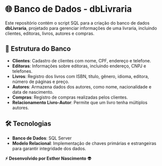 # 🌐 Banco de Dados - dbLivraria

Este repositório contém o script SQL para a criação do banco de dados **dbLivraria**, projetado para gerenciar informações de uma livraria, incluindo clientes, editoras, livros, autores e compras.

## 📖 Estrutura do Banco  

- **Clientes**: Cadastro de clientes com nome, CPF, endereço e telefone.  
- **Editoras**: Informações sobre editoras, incluindo endereço, CNPJ e telefones.  
- **Livros**: Registro dos livros com ISBN, título, gênero, idioma, editora, número de páginas e preço.  
- **Autores**: Armazena dados dos autores, como nome, nacionalidade e data de nascimento.  
- **Compras**: Registro de compras realizadas pelos clientes.  
- **Relacionamento Livro-Autor**: Permite que um livro tenha múltiplos autores.  

## 🛠 Tecnologias  

- **Banco de Dados**: SQL Server  
- **Modelo Relacional**: Implementação de chaves primárias e estrangeiras para garantir integridade dos dados.  


 **⚡ Desenvolvido por Esther Nascimento** 👽

